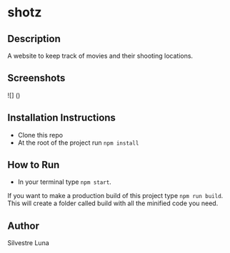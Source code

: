 # shotz

## Description
A website to keep track of movies and their shooting locations. 

## Screenshots
![] ()
## Installation Instructions
* Clone this repo
* At the root of the project run `npm install`

## How to Run
* In your terminal type `npm start`.

If you want to make a production build of this project type `npm run build`. This will create a folder called build with all the minified code you need. 

## Author
Silvestre Luna

